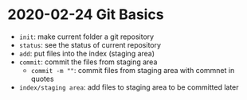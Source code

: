 # 2020-02-24 Git Basics

- `init`: make current folder a git repository
- `status`: see the status of current repository
- `add`: put files into the index (staging area)
- `commit`: commit the files from staging area
  - `commit -m ""`: commit files from staging area with commnet in quotes
- `index/staging area`: add files to staging area to be committed later

